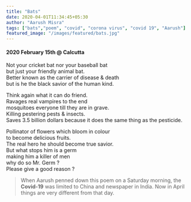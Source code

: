 ```yaml
---
title: "Bats"
date: 2020-04-01T11:34:45+05:30
author: "Aarush Misra"
tags: ["bats","poem", "covid", "corona virus", "covid 19", "Aarush"]
featured_image: "/images/featured/bats.jpg"
---
```


#### 2020 February 15th @ Calcutta ####

Not your cricket bat nor your baseball bat  
but just your friendly animal bat.  
Better known as the carrier of disease & death  
but is he the black savior of the human kind.  
  
Think again what it can do friend.  
Ravages real vampires to the end  
mosquitoes everyone till they are in grave.  
Killing pestering pests & insects.  
Saves 3.5 billion dollars because it does the same thing as the pesticide.  
  
Pollinator of flowers which bloom in colour   
to become delicious fruits.  
The real hero he should become true savior.  
But what stops him is a germ   
making him a killer of men  
why do so Mr. Germ ?  
Please give a good reason ?  
  
  
  
>When Aarush penned down this poem on a Saturday morning, the **Covid-19** was limited to China and newspaper in India. Now in April things are very different from that day.